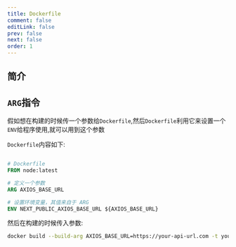```yaml
---
title: Dockerfile
comment: false
editLink: false
prev: false
next: false
order: 1
---
```



## 简介


## `ARG`指令

假如想在构建的时候传一个参数给`Dockerfile`,然后`Dockerfile`利用它来设置一个`ENV`给程序使用,就可以用到这个参数

`Dockerfile`内容如下:

```dockerfile

# Dockerfile
FROM node:latest

# 定义一个参数
ARG AXIOS_BASE_URL

# 设置环境变量，其值来自于 ARG
ENV NEXT_PUBLIC_AXIOS_BASE_URL ${AXIOS_BASE_URL}

```

然后在构建的时候传入参数:

```bash
docker build --build-arg AXIOS_BASE_URL=https://your-api-url.com -t your-image-name .
```
